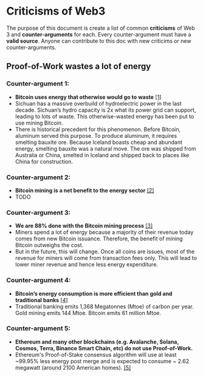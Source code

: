 # Criticisms of Web3

The purpose of this document is create a list of common **criticisms** of Web 3 and **counter-arguments** for each. Every counter-argument must have a **valid source**. Anyone can contribute to this doc with new criticims or new counter-arguments.

## Proof-of-Work wastes a lot of energy

### Counter-argument 1:
- **Bitcoin uses energy that otherwise would go to waste** [[1]](https://www.coindesk.com/business/2020/05/19/the-last-word-on-bitcoins-energy-consumption/)
- Sichuan has a massive overbuild of hydroelectric power in the last decade. Sichuan’s hydro capacity is 2x what its power grid can support, leading to lots of  waste. This otherwise-wasted energy has been put to use mining Bitcoin.
- There is historical precedent for this phenomenon. Before Bitcoin, aluminum served this purpose. To produce aluminum, it requires smelting bauxite ore. Because Iceland boasts cheap and abundant energy, smelting bauxite was a natural move. The ore was shipped from Australia or China, smelted in Iceland and shipped back to places like China for construction.

### Counter-argument 2:
- **Bitcoin mining is a net benefit to the energy sector** [[2]](https://www.coindesk.com/policy/2021/10/11/bitcoin-mining-is-reshaping-the-energy-sector-and-no-one-is-talking-about-it/)
- TODO

### Counter-argument 3:
- **We are 88% done with the Bitcoin mining process** [[3]](https://www.bloomberg.com/news/videos/2021-02-09/what-people-get-wrong-about-bitcoin-s-climate-footprint-nic-carter-video)
- Miners spend a lot of energy because a majority of their revenue today comes from new Bitcoin issuance. Therefore, the benefit of mining Bitcoin outweighs the cost.
- But in the future, this will change. Once all coins are issues, most of the revenue for miners will come from transaction fees only. This will lead to lower miner revenue and hence less energy expenditure.

### Counter-argument 4:
- **Bitcoin’s energy consumption is more efficient than gold and traditional banks** [[4]](https://ark-invest.com/articles/analyst-research/bitcoin-myths/)
- Traditional banking emits 1,368 Megatonnes (Mtoe) of carbon per year. Gold mining emits 144 Mtoe. Bitcoin emits 61 million Mtoe.

### Counter-argument 5:
- **Ethereum and many other blockchains (e.g. Avalanche, Solana, Cosmos, Terra, Binance Smart Chain, etc) do not use Proof-of-Work.**
- Ethereum's Proof-of-Stake consensus algorithm will use at least ~99.95% less energy post merge and is expected to consume ~ 2.62 megawatt (around 2100 American homes).  [[5]](https://blog.ethereum.org/2021/05/18/country-power-no-more/)
